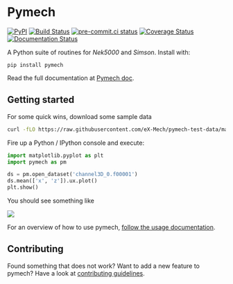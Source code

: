 # Pymech

[![PyPI](https://img.shields.io/pypi/v/pymech)](https://pypi.org/project/pymech/)
[![Build Status](https://img.shields.io/github/workflow/status/eX-Mech/pymech/build)](https://github.com/eX-Mech/pymech/actions)
[![pre-commit.ci status](https://results.pre-commit.ci/badge/github/eX-Mech/pymech/main.svg)](https://results.pre-commit.ci/latest/github/eX-Mech/pymech/main)
[![Coverage Status](https://coveralls.io/repos/github/eX-Mech/pymech/badge.svg)](https://coveralls.io/github/eX-Mech/pymech)
[![Documentation Status](https://readthedocs.org/projects/pymech/badge/?version=latest)](http://pymech.readthedocs.org/en/stable/)

A Python suite of routines for *Nek5000* and *Simson*. Install with:

```
pip install pymech
```

Read the full documentation at [Pymech doc](http://pymech.readthedocs.io/en/stable).

## Getting started

For some quick wins, download some sample data

```sh
curl -fLO https://raw.githubusercontent.com/eX-Mech/pymech-test-data/main/nek/channel3D_0.f00001
```

Fire up a Python / IPython console and execute:

```py
import matplotlib.pyplot as plt
import pymech as pm

ds = pm.open_dataset('channel3D_0.f00001')
ds.mean(['x', 'z']).ux.plot()
plt.show()
```

You should see something like

![](https://pymech.readthedocs.io/en/stable/_images/usage_37_1.png)

For an overview of how to use pymech, [follow the usage
documentation](https://pymech.readthedocs.io/en/stable/usage.html).

## Contributing

Found something that does not work? Want to add a new feature to pymech? Have a
look at [contributing
guidelines](https://pymech.readthedocs.io/en/stable/contributing.html).
